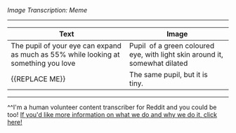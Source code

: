 *Image Transcription: Meme*

---


Text | Image
----|-----
The pupil of your eye can expand as much as 55% while looking at something you love | Pupil  of a green coloured eye, with light skin around it, somewhat dilated
{{REPLACE ME}} | The same pupil, but it is tiny. 


---

^^I'm&#32;a&#32;human&#32;volunteer&#32;content&#32;transcriber&#32;for&#32;Reddit&#32;and&#32;you&#32;could&#32;be&#32;too!&#32;[If&#32;you'd&#32;like&#32;more&#32;information&#32;on&#32;what&#32;we&#32;do&#32;and&#32;why&#32;we&#32;do&#32;it,&#32;click&#32;here!](https://www.reddit.com/r/TranscribersOfReddit/wiki/index)